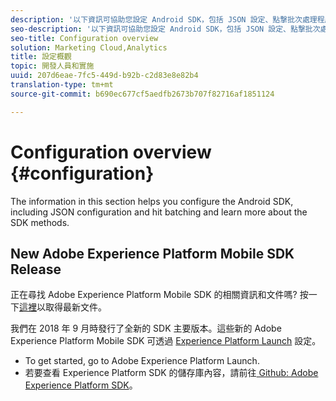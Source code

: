 ```yaml
---
description: '以下資訊可協助您設定 Android SDK，包括 JSON 設定、點撃批次處理程序和 SDK 方法 '
seo-description: '以下資訊可協助您設定 Android SDK，包括 JSON 設定、點撃批次處理程序和 SDK 方法 '
seo-title: Configuration overview
solution: Marketing Cloud,Analytics
title: 設定概觀
topic: 開發人員和實施
uuid: 207d6eae-7fc5-449d-b92b-c2d83e8e82b4
translation-type: tm+mt
source-git-commit: b690ec677cf5aedfb2673b707f82716af1851124

---
```



# Configuration overview {#configuration}

The information in this section helps you configure the Android SDK, including JSON configuration and hit batching and learn more about the SDK methods.

## New Adobe Experience Platform Mobile SDK Release

正在尋找 Adobe Experience Platform Mobile SDK 的相關資訊和文件嗎? 按一下[這裡](https://aep-sdks.gitbook.io/docs/)以取得最新文件。

我們在 2018 年 9 月時發行了全新的 SDK 主要版本。這些新的 Adobe Experience Platform Mobile SDK 可透過 [Experience Platform Launch](https://www.adobe.com/experience-platform/launch.html) 設定。

* To get started, go to Adobe Experience Platform Launch.
* 若要查看 Experience Platform SDK 的儲存庫內容，請前往[ Github: Adobe Experience Platform SDK](https://github.com/Adobe-Marketing-Cloud/acp-sdks)。

